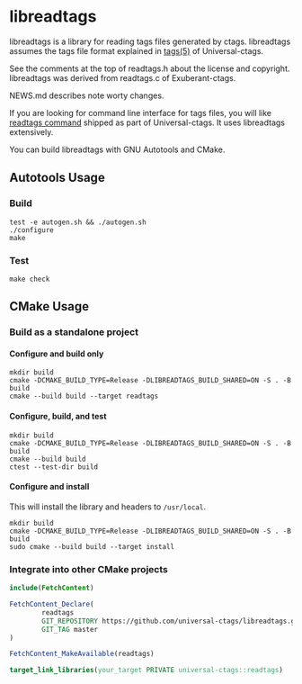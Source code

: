 # libreadtags

libreadtags is a library for reading tags files generated by ctags.
libreadtags assumes the tags file format explained in [tags(5)](https://docs.ctags.io/en/latest/man/tags.5.html)
of Universal-ctags.

See the comments at the top of readtags.h about the license and copyright.
libreadtags was derived from readtags.c of Exuberant-ctags.

NEWS.md describes note worty changes.

If you are looking for command line interface for tags files,
you will like [readtags command](https://docs.ctags.io/en/latest/man/readtags.1.html)
shipped as part of Universal-ctags. It uses libreadtags extensively.

You can build libreadtags with GNU Autotools and CMake.

## Autotools Usage

### Build
```shell
test -e autogen.sh && ./autogen.sh
./configure
make
```

### Test
```shell
make check
```


## CMake Usage

### Build as a standalone project

#### Configure and build only

```shell
mkdir build
cmake -DCMAKE_BUILD_TYPE=Release -DLIBREADTAGS_BUILD_SHARED=ON -S . -B build
cmake --build build --target readtags
```

#### Configure, build, and test
```shell
mkdir build
cmake -DCMAKE_BUILD_TYPE=Release -DLIBREADTAGS_BUILD_SHARED=ON -S . -B build
cmake --build build
ctest --test-dir build
```

#### Configure and install

This will install the library and headers to `/usr/local`.

```shell
mkdir build
cmake -DCMAKE_BUILD_TYPE=Release -DLIBREADTAGS_BUILD_SHARED=ON -S . -B build
sudo cmake --build build --target install
```

### Integrate into other CMake projects

```cmake
include(FetchContent)

FetchContent_Declare(
        readtags
        GIT_REPOSITORY https://github.com/universal-ctags/libreadtags.git
        GIT_TAG master
)

FetchContent_MakeAvailable(readtags)

target_link_libraries(your_target PRIVATE universal-ctags::readtags)
```
